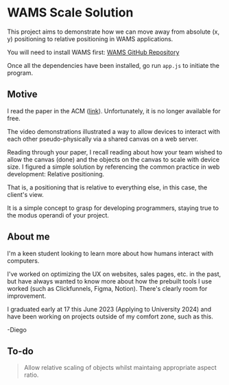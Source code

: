 **WAMS Scale Solution**
=========================================

This project aims to demonstrate how we can move away from absolute (x, y) positioning to relative positioning in WAMS applications.

You will need to install WAMS first: [WAMS GitHub Repository](https://github.com/hcilab/wams#installation)

Once all the dependencies have been installed, go run `app.js` to initiate the program.

Motive
-------------------------------------------

I read the paper in the ACM ([link](https://dl.acm.org/doi/abs/10.1145/3593236)). Unfortunately, it is no longer available for free.

The video demonstrations illustrated a way to allow devices to interact with each other pseudo-physically via a shared canvas on a web server.

Reading through your paper, I recall reading about how your team wished to allow the canvas (done) and the objects on the canvas to scale with device size. I figured a simple solution by referencing the common practice in web development: Relative positioning.

That is, a positioning that is relative to everything else, in this case, the client's view.

It is a simple concept to grasp for developing programmers, staying true to the modus operandi of your project.

**About me**
-------------------------------------------

I'm a keen student looking to learn more about how humans interact with computers.

I've worked on optimizing the UX on websites, sales pages, etc. in the past, but have always wanted to know more about how the prebuilt tools I use worked (such as Clickfunnels, Figma, Notion). There's clearly room for improvement.

I graduated early at 17 this June 2023 (Applying to University 2024) and have been working on projects outside of my comfort zone, such as this.

-Diego


To-do
-------------------------------------------
> Allow relative scaling of objects whilst maintaing appropriate aspect ratio.
